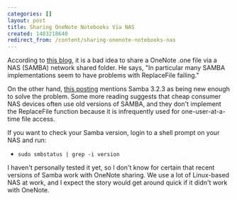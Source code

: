 ```yaml
---
categories: []
layout: post
title: Sharing OneNote Notebooks Via NAS
created: 1483218640
redirect_from: /content/sharing-onenote-notebooks-nas
---
```

According to [this blog](https://blogs.msdn.microsoft.com/david_rasmussen/2007/12/10/onenote-shared-notebooks-options-and-troubleshooting-part-1-windows-file-shares/), it is a bad idea to share a OneNote .one file via a NAS (SAMBA) network shared folder.  He says, "In particular many SAMBA implementations seem to have problems with ReplaceFile failing."

On the other hand, [this posting](https://www.office-forums.com/threads/corruption-and-sync-errors-over-nas.86304/) mentions Samba 3.2.3 as being new enough to solve the problem.  Some more reading suggests that cheap consumer NAS devices often use old versions of SAMBA, and they don't implement the ReplaceFile function because it is infrequently used for one-user-at-a-time file access.

If you want to check your Samba version, login to a shell prompt on your NAS and run:

* `sudo smbstatus | grep -i version`

I haven't personally tested it yet, so I don't know for certain that recent versions of Samba work with OneNote sharing.  We use a lot of Linux-based NAS at work, and I expect the story would get around quick if it didn't work with OneNote.
